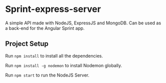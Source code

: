 # Sprint-express-server
A simple API made with NodeJS, ExpressJS and MongoDB. Can be used as a back-end for the Angular Sprint app.

## Project Setup

Run `npm install` to install all the dependencies.

Run `npm install -g nodemon` to install Nodemon globally.

Run `npm start` to run the NodeJS Server.